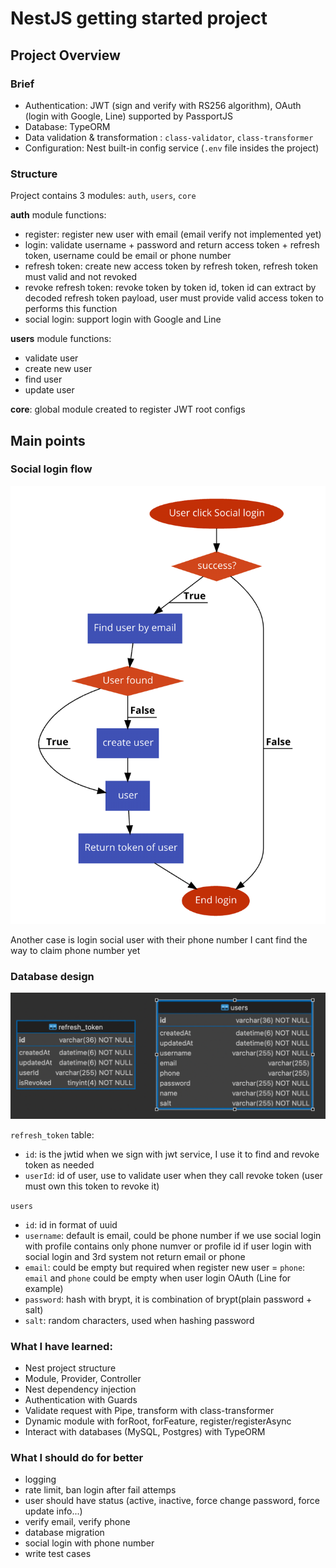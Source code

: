 
# NestJS getting started project

## Project Overview
### Brief
- Authentication: JWT (sign and verify with RS256 algorithm), OAuth (login with Google, Line) supported by PassportJS
- Database: TypeORM
- Data validation & transformation : `class-validator`, `class-transformer`
- Configuration: Nest built-in config service (`.env` file insides the project)

### Structure
Project contains 3 modules: `auth`, `users`, `core`

**auth** module functions: 
- register: register new user with email (email verify not implemented yet)
- login: validate username + password and return access token + refresh token, username could be email or phone number
- refresh token: create new access token by refresh token, refresh token must valid and not revoked
- revoke refresh token: revoke token by token id, token id can extract by decoded refresh token payload, user must provide valid access token to performs this function
- social login: support login with Google and Line

**users** module functions:
- validate user
- create new user
- find user
- update user

**core**: global module created to register JWT root configs

## Main points
### Social login flow

<img src="stuffs/images/social_login_flow.png?raw=true" width="512"/>


Another case is login social user with their phone number I cant find the way to claim phone number yet

### Database design
<img src="stuffs/images/erd.png?raw=true" width="512"/>

`refresh_token` table:
- `id`: is the jwtid when we sign with jwt service, I use it to find and revoke token as needed
- `userId`: id of user, use to validate user when they call revoke token (user must own this token to revoke it)

`users`
- `id`: id in format of uuid
- `username`: default is email, could be phone number if we use social login with profile contains only phone numver or profile id if user login with social login and 3rd system not return email or phone
- `email`: could be empty but required when register new user
= `phone`: `email` and `phone` could be empty when user login OAuth (Line for example)
- `password`: hash with brypt, it is combination of brypt(plain password + salt)
- `salt`: random characters, used when hashing password

### What I have learned:
- Nest project structure
- Module, Provider, Controller
- Nest dependency injection
- Authentication with Guards
- Validate request with Pipe, transform with class-transformer
- Dynamic module with forRoot, forFeature, register/registerAsync
- Interact with databases (MySQL, Postgres) with TypeORM

### What I should do for better
- logging
- rate limit, ban login after fail attemps
- user should have status (active, inactive, force change password, force update info...)
- verify email, verify phone
- database migration
- social login with phone number
- write test cases


